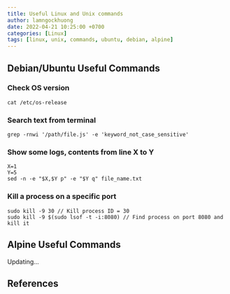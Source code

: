 ```yaml
---
title: Useful Linux and Unix commands
author: lamngockhuong
date: 2022-04-21 10:25:00 +0700
categories: [Linux]
tags: [linux, unix, commands, ubuntu, debian, alpine]
---
```

## Debian/Ubuntu Useful Commands

### Check OS version
```console
cat /etc/os-release
```

### Search text from terminal
```console
grep -rnwi '/path/file.js' -e 'keyword_not_case_sensitive'
```

### Show some logs, contents from line X to Y
```
X=1  
Y=5
sed -n -e "$X,$Y p" -e "$Y q" file_name.txt
```

### Kill a process on a specific port
```console
sudo kill -9 30 // Kill process ID = 30
sudo kill -9 $(sudo lsof -t -i:8080) // Find process on port 8080 and kill it
```
## Alpine Useful Commands
Updating...

## References
